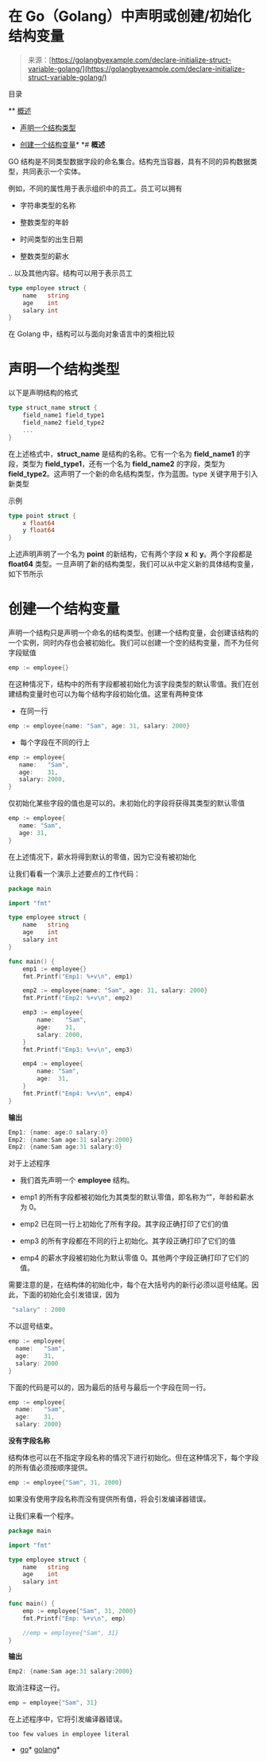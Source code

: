 <!--yml

分类：未分类

日期：2024-10-13 06:19:50

-->

# 在 Go（Golang）中声明或创建/初始化结构变量

> 来源：[https://golangbyexample.com/declare-initialize-struct-variable-golang/](https://golangbyexample.com/declare-initialize-struct-variable-golang/)

目录

**   [概述](#Overview "概述")

+   [声明一个结构类型](#Declaring_a_struct_type "声明一个结构类型")

+   [创建一个结构变量](#Creating_a_struct_variable "创建一个结构变量")*  *# **概述**

GO 结构是不同类型数据字段的命名集合。结构充当容器，具有不同的异构数据类型，共同表示一个实体。

例如，不同的属性用于表示组织中的员工。员工可以拥有

+   字符串类型的名称

+   整数类型的年龄

+   时间类型的出生日期

+   整数类型的薪水

.. 以及其他内容。结构可以用于表示员工

```go
type employee struct {
    name   string
    age    int
    salary int
}
```

在 Golang 中，结构可以与面向对象语言中的类相比较

# **声明一个结构类型**

以下是声明结构的格式

```go
type struct_name struct {
    field_name1 field_type1
    field_name2 field_type2
    ...
}
```

在上述格式中，**struct_name** 是结构的名称。它有一个名为 **field_name1** 的字段，类型为 **field_type1**，还有一个名为 **field_name2** 的字段，类型为 **field_type2**。这声明了一个新的命名结构类型，作为蓝图。type 关键字用于引入新类型

示例

```go
type point struct {
    x float64
    y float64
}
```

上述声明声明了一个名为 **point** 的新结构，它有两个字段 **x** 和 **y**。两个字段都是 **float64** 类型。一旦声明了新的结构类型，我们可以从中定义新的具体结构变量，如下节所示

# **创建一个结构变量**

声明一个结构只是声明一个命名的结构类型。创建一个结构变量，会创建该结构的一个实例，同时内存也会被初始化。我们可以创建一个空的结构变量，而不为任何字段赋值

```go
emp := employee{}
```

在这种情况下，结构中的所有字段都被初始化为该字段类型的默认零值。我们在创建结构变量时也可以为每个结构字段初始化值。这里有两种变体

+   在同一行

```go
emp := employee{name: "Sam", age: 31, salary: 2000}
```

+   每个字段在不同的行上

```go
emp := employee{
   name:   "Sam",
   age:    31,
   salary: 2000,
}
```

仅初始化某些字段的值也是可以的。未初始化的字段将获得其类型的默认零值

```go
emp := employee{
   name: "Sam",
   age: 31,
}
```

在上述情况下，薪水将得到默认的零值，因为它没有被初始化

让我们看看一个演示上述要点的工作代码：

```go
package main

import "fmt"

type employee struct {
    name   string
    age    int
    salary int
}

func main() {
    emp1 := employee{}
    fmt.Printf("Emp1: %+v\n", emp1)

    emp2 := employee{name: "Sam", age: 31, salary: 2000}
    fmt.Printf("Emp2: %+v\n", emp2)

    emp3 := employee{
        name:   "Sam",
        age:    31,
        salary: 2000,
    }
    fmt.Printf("Emp3: %+v\n", emp3)

    emp4 := employee{
        name: "Sam",
        age:  31,
    }
    fmt.Printf("Emp4: %+v\n", emp4)
}
```

**输出**

```go
Emp1: {name: age:0 salary:0}
Emp2: {name:Sam age:31 salary:2000}
Emp2: {name:Sam age:31 salary:0}
```

对于上述程序

+   我们首先声明一个 **employee** 结构。

+   emp1 的所有字段都被初始化为其类型的默认零值，即名称为“”，年龄和薪水为 0。

+   emp2 已在同一行上初始化了所有字段。其字段正确打印了它们的值

+   emp3 的所有字段都在不同的行上初始化。其字段正确打印了它们的值

+   emp4 的薪水字段被初始化为默认零值 0。其他两个字段正确打印了它们的值。

需要注意的是，在结构体的初始化中，每个在大括号内的新行必须以逗号结尾。因此，下面的初始化会引发错误，因为

```go
 "salary" : 2000
```

不以逗号结束。

```go
emp := employee{
  name:   "Sam",
  age:    31,
  salary: 2000
}
```

下面的代码是可以的，因为最后的括号与最后一个字段在同一行。

```go
emp := employee{
  name:   "Sam",
  age:    31,
  salary: 2000}
```

**没有字段名称**

结构体也可以在不指定字段名称的情况下进行初始化。但在这种情况下，每个字段的所有值必须按顺序提供。

```go
emp := employee{"Sam", 31, 2000}
```

如果没有使用字段名称而没有提供所有值，将会引发编译器错误。

让我们来看一个程序。

```go
package main

import "fmt"

type employee struct {
    name   string
    age    int
    salary int
}

func main() {
    emp := employee{"Sam", 31, 2000}
    fmt.Printf("Emp: %+v\n", emp)

    //emp = employee{"Sam", 31}
}
```

**输出**

```go
Emp2: {name:Sam age:31 salary:2000}
```

取消注释这一行。

```go
emp = employee{"Sam", 31}
```

在上述程序中，它将引发编译器错误。

```go
too few values in employee literal
```

+   [go](https://golangbyexample.com/tag/go/)*   [golang](https://golangbyexample.com/tag/golang/)*
